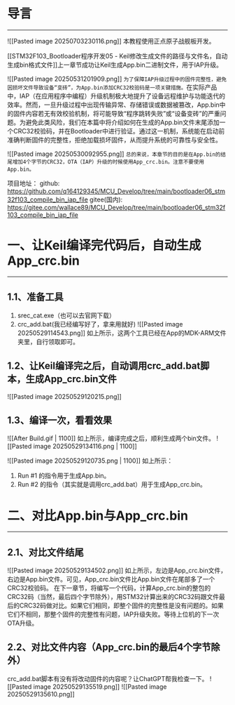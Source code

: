 # 导言
---
![[Pasted image 20250703230116.png]]
本教程使用正点原子战舰板开发。

[[STM32F103_Bootloader程序开发05 - Keil修改生成文件的路径与文件名，自动生成bin格式文件]]上一章节成功让Keil生成App.bin二进制文件，用于IAP升级。

![[Pasted image 20250531201909.png]]
`为了保障IAP升级过程中的固件完整性，避免因损坏文件导致设备“变砖”，为App.bin添加CRC32校验码是一项关键措施。`在实际产品中，IAP（在应用程序中编程）升级机制极大地提升了设备远程维护与功能迭代的效率。然而，一旦升级过程中出现传输异常、存储错误或数据被篡改，App.bin中的固件内容若无有效校验机制，将可能导致“程序跳转失败”或“设备变砖”的严重问题。为避免此类风险，我们在本篇中将介绍如何在生成的App.bin文件末尾添加一个CRC32校验码，并在Bootloader中进行验证。通过这一机制，系统能在启动前准确判断固件的完整性，拒绝加载损坏固件，从而提升系统的可靠性与安全性。

![[Pasted image 20250530092955.png]]
`总的来说，本章节的目的是在App.bin的结尾增加4个字节的CRC32，OTA（IAP）升级的时候使用App_crc.bin。注意不要使用App.bin。`


项目地址：
github: https://github.com/q164129345/MCU_Develop/tree/main/bootloader06_stm32f103_compile_bin_iap_file
gitee(国内): https://gitee.com/wallace89/MCU_Develop/tree/main/bootloader06_stm32f103_compile_bin_iap_file


# 一、让Keil编译完代码后，自动生成App_crc.bin
----
## 1.1、准备工具
1. srec_cat.exe（也可以去官网下载）
2. crc_add.bat(我已经编写好了，拿来用就好)
![[Pasted image 20250529114543.png]]
如上所示，这两个工具已经在App的MDK-ARM文件夹里，自行领取即可。

## 1.2、让Keil编译完之后，自动调用crc_add.bat脚本，生成App_crc.bin文件
![[Pasted image 20250529120215.png]]

## 1.3、编译一次，看看效果
![[After Build.gif | 1100]]
如上所示，编译完成之后，顺利生成两个bin文件。
![[Pasted image 20250529134116.png | 1100]]

![[Pasted image 20250529120735.png | 1100]]
如上所示：
1. Run #1 的指令用于生成App.bin。
2. Run #2 的指令（其实就是调用crc_add.bat）用于生成App_crc.bin。


# 二、对比App.bin与App_crc.bin
---
## 2.1、对比文件结尾
![[Pasted image 20250529134502.png]]
如上所示，左边是App_crc.bin文件，右边是App.bin文件。可见，App_crc.bin文件比App.bin文件在尾部多了一个CRC32校验码。
在下一章节，将编写一个代码，计算App_crc.bin的整包的CRC32码（当然，最后四个字节除外），用STM32计算出来的CRC32码跟文件最后的CRC32码做对比。如果它们相同，即整个固件的完整性是没有问题的。如果它们不相同，那整个固件的完整性有问题，IAP升级失败。等待上位机的下一次OTA升级。

## 2.2、对比文件内容（App_crc.bin的最后4个字节除外）
crc_add.bat脚本有没有将改动固件的内容呢？让ChatGPT帮我检查一下。
![[Pasted image 20250529135519.png]]
![[Pasted image 20250529135610.png]]








